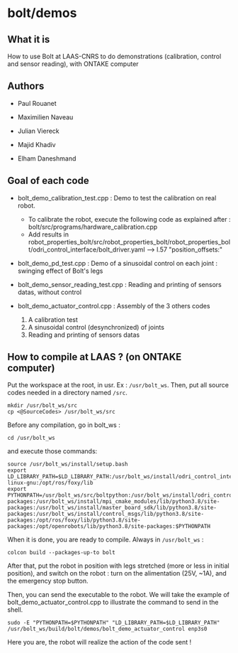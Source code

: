 # bolt/demos

## What it is

How to use Bolt at LAAS-CNRS to do demonstrations (calibration, control and sensor reading), with ONTAKE computer

## Authors

- Paul Rouanet

- Maximilien Naveau
- Julian Viereck
- Majid Khadiv
- Elham Daneshmand 

## Goal of each code

- bolt_demo_calibration_test.cpp : Demo to test the calibration on real robot.
  - To calibrate the robot, execute the following code as explained after : bolt/src/programs/hardware_calibration.cpp
  - Add results in robot_properties_bolt/src/robot_properties_bolt/robot_properties_bolt/odri_control_interface/bolt_driver.yaml --> l.57 "position_offsets:"

- bolt_demo_pd_test.cpp : Demo of a sinusoidal control on each joint : swinging effect of Bolt's legs
  
- bolt_demo_sensor_reading_test.cpp : Reading and printing of sensors datas, without control
  
- bolt_demo_actuator_control.cpp : Assembly of the 3 others codes
  1) A calibration test
  2) A sinusoidal control (desynchronized) of joints
  3) Reading and printing of sensors datas
  
## How to compile at LAAS ? (on ONTAKE computer)

Put the workspace at the root, in usr. Ex : `/usr/bolt_ws`. Then, put all source codes needed in a directory named `/src`.
```
mkdir /usr/bolt_ws/src
cp <@SourceCodes> /usr/bolt_ws/src
```

Before any compilation, go in bolt_ws :
```
cd /usr/bolt_ws
```

and execute those commands:
```
source /usr/bolt_ws/install/setup.bash
export LD_LIBRARY_PATH=$LD_LIBRARY_PATH:/usr/bolt_ws/install/odri_control_interface/lib:/usr/bolt_ws/install/hardware_interface/lib:/opt/openrobots/lib:/opt/ros/foxy/opt/yaml_cpp_vendor/lib:/opt/ros/foxy/opt/rviz_ogre_vendor/lib:/opt/ros/foxy/lib/x86_64-linux-gnu:/opt/ros/foxy/lib
export PYTHONPATH=/usr/bolt_ws/src/boltpython:/usr/bolt_ws/install/odri_control_interface/lib/python3.8/site-packages:/usr/bolt_ws/install/mpi_cmake_modules/lib/python3.8/site-packages:/usr/bolt_ws/install/master_board_sdk/lib/python3.8/site-packages:/usr/bolt_ws/install/control_msgs/lib/python3.8/site-packages:/opt/ros/foxy/lib/python3.8/site-packages:/opt/openrobots/lib/python3.8/site-packages:$PYTHONPATH
```

When it is done, you are ready to compile. Always in `/usr/bolt_ws` :
```
colcon build --packages-up-to bolt
```

After that, put the robot in position with legs stretched (more or less in initial position), and switch on the robot : turn on the alimentation (25V, ~1A), and the emergency stop button.

Then, you can send the executable to the robot. We will take the example of bolt_demo_actuator_control.cpp to illustrate the command to send in the shell.

```
sudo -E "PYTHONPATH=$PYTHONPATH" "LD_LIBRARY_PATH=$LD_LIBRARY_PATH" /usr/bolt_ws/build/bolt/demos/bolt_demo_actuator_control enp3s0
```

Here you are, the robot will realize the action of the code sent !

